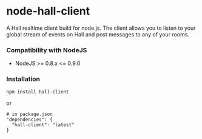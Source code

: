 node-hall-client
==========

A Hall realtime client build for node.js. The client allows you to listen to your global stream of events on Hall and post messages to any of your rooms.

### Compatibility with NodeJS

 * NodeJS >= 0.8.x <= 0.9.0

### Installation

    npm install hall-client

or

    # in package.json
    "dependencies": {
      "hall-client": "latest"
    }